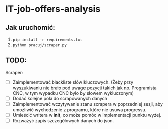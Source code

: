 # IT-job-offers-analysis


## Jak uruchomić:
1. `pip install -r requirements.txt`
2. `python pracuj/scraper.py`

## TODO:
Scraper:
- [ ] Zaimplementować blackliste słów kluczowych. (Żeby przy wyszukiwaniu nie brało pod uwage pozycji takich jak np. Programista CNC, w tym wypadku CNC było by słowem wykluczonym)
- [ ] Dodać kolejne pola do scrapowanych danych
- [ ] Zaimplementować wczytywanie stanu scrapera w poprzedniej sesji, aby umożliwić wychodzenie z programu, które nie usuwa progressu.
- [ ] Umieścić writera w __init__, co może pomóc w implementacji punktu wyżej.
- [ ] Rozważyć zapis szczegółowych danych do json.
